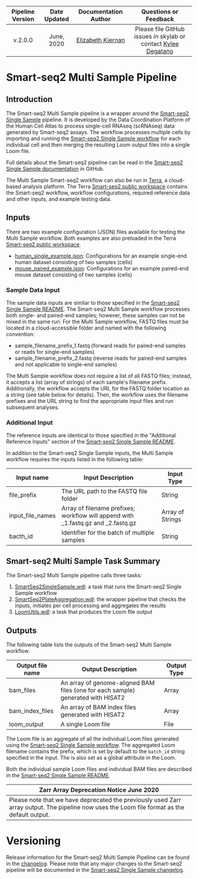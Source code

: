 | Pipeline Version | Date Updated | Documentation Author | Questions or Feedback |
| :----: | :---: | :----: | :--------------: |
| v.2.0.0 | June, 2020 | [Elizabeth Kiernan](mailto:ekiernan@broadinstitute.org) | Please file GitHub issues in skylab or contact [Kylee Degatano](mailto:kdegatano@broadinstitute.org) |

# Smart-seq2 Multi Sample Pipeline
## Introduction
The Smart-seq2 Multi Sample pipeline is a wrapper around the [Smart-seq2 Single Sample](/pipelines/smartseq2_single_sample) pipeline. It is developed by the Data Coordination Platform of the Human Cell Atlas to process single-cell RNAseq (scRNAseq) data generated by Smart-seq2 assays. The workflow processes multiple cells by importing and running the [Smart-seq2 Single Sample workflow](/pipelines/smartseq2_single_sample/SmartSeq2SingleSample.wdl) for each individual cell and then merging the resulting Loom output files into a single Loom file. 

Full details about the Smart-seq2 pipeline can be read in the [Smart-seq2 Single Sample documentation](/pipelines/smartseq2_single_sample) in GitHub. 

The Multi Sample Smart-seq2 workflow can also be run in [Terra](https://app.terra.bio), a cloud-based analysis platform. The Terra [Smart-seq2 public workspace](https://app.terra.bio/#workspaces/featured-workspaces-hca/HCA%20Smart-seq2%20Multi%20Sample%20Pipeline) contains the Smart-seq2 workflow, workflow configurations, required reference data and other inputs, and example testing data.
 
## Inputs 

There are two example configuration (JSON) files available for testing the Multi Sample workflow. Both examples are also preloaded in the Terra [Smart-seq2 public workspace](https://app.terra.bio/#workspaces/featured-workspaces-hca/HCA%20Smart-seq2%20Multi%20Sample%20Pipeline). 
* [human_single_example.json](human_single_example.json): Configurations for an example single-end human dataset consisting of two samples (cells)
* [mouse_paired_example.json](mouse_paired_example.json): Configurations for an example paired-end mouse dataset consisting of two samples (cells)


### Sample Data Input
The sample data inputs are similar to those specified in the [Smart-seq2 Single Sample README](/pipelines/smartseq2_single_sample/README.md). The Smart-seq2 Multi Sample workflow processes both single- and paired-end samples; however, these samples can not be mixed in the same run. 
For the Multi Sample workflow, FASTQ files must be located in a cloud-accessible folder and named with the following convention:

*  sample_filename_prefix\_1.fastq (forward reads for paired-end samples or reads for single-end samples)
*  sample_filename_prefix\_2.fastq (reverse reads for paired-end samples and not applicable to single-end samples)

The Multi Sample workflow does not require a list of all FASTQ files; instead, it accepts a list (array of strings) of each sample's filename prefix. Additionally, the workflow accepts the URL for the FASTQ folder location as a string (see table below for details). Then, the workflow uses the filename prefixes and the URL string to find the appropriate input files and run subsequent analyses.


### Additional Input
The reference inputs are identical to those specified in the "Additional Reference Inputs" section of the [Smart-seq2 Single Sample README](/pipelines/smartseq2_single_sample/README.md). 

In addition to the Smart-seq2 Single Sample inputs, the Multi Sample workflow requires the inputs listed in the following table:

| Input name | Input Description | Input Type |
| --- | --- | --- |
| file_prefix | The URL path to the FASTQ file folder | String | 
| input_file_names | Array of filename prefixes; workflow will append with \_1.fastq.gz and \_2.fastq.gz | Array of Strings |
| bacth_id | Identifier for the batch of multiple samples | String |

 
 ## Smart-seq2 Multi Sample Task Summary
 The Smart-seq2 Multi Sample pipeline calls three tasks:
 
 1) [SmartSeq2SingleSample.wdl](/pipelines/smartseq2_single_sample/SmartSeq2SingleSample.wdl): a task that runs the Smart-seq2 Single Sample workflow
 2) [SmartSeq2PlateAggregation.wdl](/library/tasks/SmartSeq2PlateAggregation.wdl): the wrapper pipeline that checks the inputs, initiates per cell processing and aggregates the results
 3) [LoomUtils.wdl](/library/tasks/LoomUtils.wdl): a task that produces the Loom file output

 
 ## Outputs
 
 The following table lists the outputs of the Smart-seq2 Multi Sample workflow.
 
 | Output file name | Output Description | Output Type |
 | --- | --- | --- |
 | bam_files | An array of genome-aligned BAM files (one for each sample) generated with HISAT2  | Array |
 | bam_index_files |  An array of BAM index files generated with HISAT2 | Array |
 | loom_output | A single Loom file  | File |
 
The Loom file is an aggregate of all the individual Loom files generated using the [Smart-seq2 Single Sample workflow](/pipelines/smartseq2_single_sample/SmartSeq2SingleSample.wdl). The aggregated Loom filename contains the <plateid> prefix, which is set by default to the `batch_id` string specified in the input. The <plateid> is also set as a global attribute in the Loom.
 
 Both the individual sample Loom files and individual BAM files are described in the [Smart-seq2 Single Sample README](/pipelines/smartseq2_single_sample/README.md).

| Zarr Array Deprecation Notice June 2020 |
| --- |
| Please note that we have deprecated the previously used Zarr array output. The pipeline now uses the Loom file format as the default output. |
 
 # Versioning

Release information for the Smart-seq2 Multi Sample Pipeline can be found in the [changelog](/pipelines/smartseq2_multisample/MultiSampleSmartSeq2.changelog.md). Please note that any major changes to the Smart-seq2 pipeline will be documented in the [Smart-seq2 Single Sample changelog](/pipelines/smartseq2_single_sample/SmartSeq2SingleSample.changelog.md).  
 
 
 




